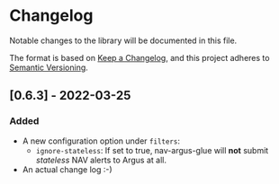 # Changelog

Notable changes to the library will be documented in this file.

The format is based on [Keep a Changelog](https://keepachangelog.com/en/1.0.0/),
and this project adheres to [Semantic Versioning](https://semver.org/spec/v2.0.0.html).

## [0.6.3] - 2022-03-25

### Added

- A new configuration option under `filters`:
  - `ignore-stateless`: If set to true, nav-argus-glue will **not** submit
    *stateless* NAV alerts to Argus at all.
- An actual change log :-)
